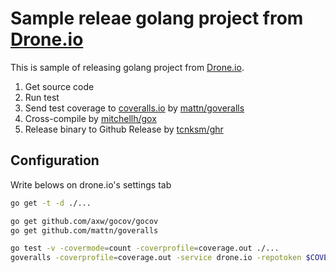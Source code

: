 Sample releae golang project from [Drone.io](https://drone.io/)
====

This is sample of releasing golang project from [Drone.io](https://drone.io/).

1. Get source code
1. Run test
1. Send test coverage to [coveralls.io](https://coveralls.io/) by [mattn/goveralls](https://github.com/mattn/goveralls)
1. Cross-compile by [mitchellh/gox](https://github.com/mitchellh/gox)
1. Release binary to Github Release by [tcnksm/ghr](https://github.com/tcnksm/ghr)

## Configuration

Write belows on drone.io's settings tab

```bash
go get -t -d ./...

go get github.com/axw/gocov/gocov
go get github.com/mattn/goveralls

go test -v -covermode=count -coverprofile=coverage.out ./...
goveralls -coverprofile=coverage.out -service drone.io -repotoken $COVERALLS_TOKEN
```



